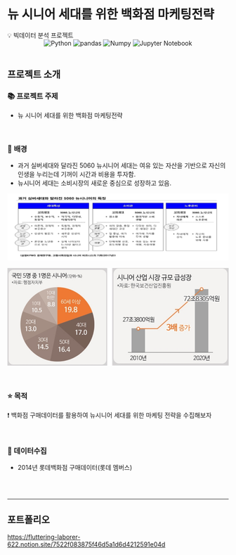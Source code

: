 # 뉴 시니어 세대를 위한 백화점 마케팅전략

<aside>
💡 빅데이터 분석 프로젝트
<br>

<div align=center>
<img alt="Python" src ="https://img.shields.io/badge/Python-3776AB.svg?&style=for-the-badge&logo=Python&logoColor=white"/>
<img alt="pandas" src ="https://img.shields.io/badge/pandas-%23150458.svg?style=for-the-badge&logo=pandas&logoColor=white"/>
<img alt="Numpy" src ="https://img.shields.io/badge/Numpy-%23013243.svg?&style=for-the-badge&logo=Numpy&logoColor=white"/>
<img alt="Jupyter Notebook" src ="https://img.shields.io/badge/jupyter-%23FA0F00.svg?style=for-the-badge&logo=jupyter&logoColor=white"/>

</div>

<br/>

# 프로젝트 소개

###  📚 프로젝트 주제

- 뉴 시니어 세대를 위한 백화점 마케팅전략

<br>

### 💭 **배경**

- 과거 실버세대와 달라진 5060 뉴시니어 세대는 여유 있는 자산을 기반으로 자신의 인생을 누리는데 기꺼이 시간과 비용을 투자함.
- 뉴시니어 세대는 소비시장의 새로운 중심으로 성장하고 있음.

![](./images/뉴시니어1.png)

![](./images/뉴시니어2.png)

<br>

### ⭐ **목적**

❗ 백화점 구매데이터를 활용하여 뉴시니어 세대를 위한 마케팅 전략을 수집해보자

<br>

### 💽 데이터수집

- 2014년 롯데백화점 구매데이터(롯데 멤버스)

<br>

<br>

---

# 포트폴리오

https://fluttering-laborer-622.notion.site/7522f083875f46d5a1d6d4212591e04d
